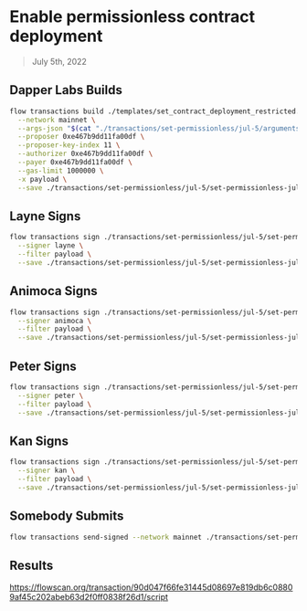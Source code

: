 # Enable permissionless contract deployment
> July 5th, 2022

## Dapper Labs Builds

```sh
flow transactions build ./templates/set_contract_deployment_restricted.cdc \
  --network mainnet \
  --args-json "$(cat "./transactions/set-permissionless/jul-5/arguments.json")" \
  --proposer 0xe467b9dd11fa00df \
  --proposer-key-index 11 \
  --authorizer 0xe467b9dd11fa00df \
  --payer 0xe467b9dd11fa00df \
  --gas-limit 1000000 \
  -x payload \
  --save ./transactions/set-permissionless/jul-5/set-permissionless-jul-5-unsigned.rlp
```

## Layne Signs

```sh
flow transactions sign ./transactions/set-permissionless/jul-5/set-permissionless-jul-5-unsigned.rlp \
  --signer layne \
  --filter payload \
  --save ./transactions/set-permissionless/jul-5/set-permissionless-jul-5-sig-1.rlp
```

## Animoca Signs

```sh
flow transactions sign ./transactions/set-permissionless/jul-5/set-permissionless-jul-5-sig-1.rlp \
  --signer animoca \
  --filter payload \
  --save ./transactions/set-permissionless/jul-5/set-permissionless-jul-5-sig-2.rlp
```

## Peter Signs

```sh
flow transactions sign ./transactions/set-permissionless/jul-5/set-permissionless-jul-5-sig-2.rlp \
  --signer peter \
  --filter payload \
  --save ./transactions/set-permissionless/jul-5/set-permissionless-jul-5-sig-3.rlp
```

## Kan Signs

```sh
flow transactions sign ./transactions/set-permissionless/jul-5/set-permissionless-jul-5-sig-3.rlp \
  --signer kan \
  --filter payload \
  --save ./transactions/set-permissionless/jul-5/set-permissionless-jul-5-sig-complete.rlp
```

## Somebody Submits

```sh
flow transactions send-signed --network mainnet ./transactions/set-permissionless/jul-5/set-permissionless-jul-5-sig-complete.rlp
```

## Results

https://flowscan.org/transaction/90d047f66fe31445d08697e819db6c08809af45c202abeb63d2f0ff0838f26d1/script
